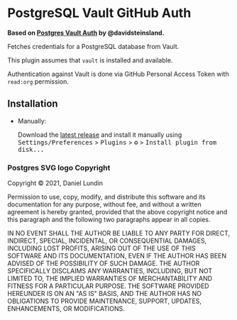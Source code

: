 # PostgreSQL Vault GitHub Auth

<!-- Plugin description -->
**Based on [Postgres Vault Auth](https://github.com/davidsteinsland/postgres-vault-auth) by @davidsteinsland.**

Fetches credentials for a PostgreSQL database from Vault.

This plugin assumes that `vault` is installed and available.

Authentication against Vault is done via GitHub Personal Access Token with `read:org` permission.
<!-- Plugin description end -->

## Installation

- Manually:

  Download the [latest release](https://github.com/njuro/postgres-vault-github-auth/releases/latest) and install it
  manually using
  <kbd>Settings/Preferences</kbd> > <kbd>Plugins</kbd> > <kbd>⚙️</kbd> > <kbd>Install plugin from disk...</kbd>

### Postgres SVG logo Copyright

Copyright © 2021, Daniel Lundin

Permission to use, copy, modify, and distribute this software and its documentation for any purpose, without fee, and
without a written agreement is hereby granted, provided that the above copyright notice and this paragraph and the
following two paragraphs appear in all copies.

IN NO EVENT SHALL THE AUTHOR BE LIABLE TO ANY PARTY FOR DIRECT, INDIRECT, SPECIAL, INCIDENTAL, OR CONSEQUENTIAL DAMAGES,
INCLUDING LOST PROFITS, ARISING OUT OF THE USE OF THIS SOFTWARE AND ITS DOCUMENTATION, EVEN IF THE AUTHOR HAS BEEN
ADVISED OF THE POSSIBILITY OF SUCH DAMAGE. THE AUTHOR SPECIFICALLY DISCLAIMS ANY WARRANTIES, INCLUDING, BUT NOT LIMITED
TO, THE IMPLIED WARRANTIES OF MERCHANTABILITY AND FITNESS FOR A PARTICULAR PURPOSE. THE SOFTWARE PROVIDED HEREUNDER IS
ON AN "AS IS" BASIS, AND THE AUTHOR HAS NO OBLIGATIONS TO PROVIDE MAINTENANCE, SUPPORT, UPDATES, ENHANCEMENTS, OR
MODIFICATIONS.